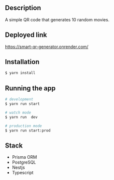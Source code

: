 

## Description
A simple QR code that generates 10 random movies.

## Deployed link
https://smart-qr-generator.onrender.com/

## Installation

```bash
$ yarn install
```

## Running the app

```bash
# development
$ yarn run start

# watch mode
$ yarn run  dev

# production mode
$ yarn run start:prod
```
## Stack
- Prisma ORM
- PostgreSQL
- Nestjs
- Typescript
